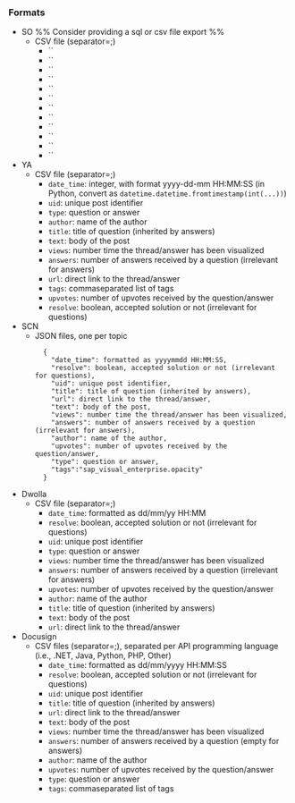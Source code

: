 
### Formats
 * SO %% Consider providing a sql or csv file export %%
   * CSV file (separator=;)
     * ``
     * ``
     * ``
     * ``
     * ``
     * ``
     * ``
     * ``
     * ``
     * ``
     * ``
     * ``
 * YA
   * CSV file (separator=;)
     * `date_time`: integer, with format yyyy-dd-mm HH:MM:SS (in Python, convert as `datetime.datetime.fromtimestamp(int(...))`)
     * `uid`: unique post identifier
     * `type`: question or answer
     * `author`: name of the author
     * `title`: title of question (inherited by answers)
     * `text`: body of the post
     * `views`: number time the thread/answer has been visualized
     * `answers`: number of answers received by a question (irrelevant for answers)
     * `url`: direct link to the thread/answer
     * `tags`: commaseparated list of tags
     * `upvotes`: number of upvotes received by the question/answer
     * `resolve`: boolean, accepted solution or not (irrelevant for questions)
 * SCN
   * JSON files, one per topic
     ``` 
       {  
         "date_time": formatted as yyyymmdd HH:MM:SS,
         "resolve": boolean, accepted solution or not (irrelevant for questions),
         "uid": unique post identifier,
         "title": title of question (inherited by answers),
         "url": direct link to the thread/answer,
         "text": body of the post,
         "views": number time the thread/answer has been visualized,
         "answers": number of answers received by a question (irrelevant for answers),
         "author": name of the author,
         "upvotes": number of upvotes received by the question/answer,
         "type": question or answer,
         "tags":"sap_visual_enterprise.opacity"
       } 
     ```
 * Dwolla
   * CSV file (separator=;)
     * `date_time`: formatted as dd/mm/yy HH:MM
     * `resolve`: boolean, accepted solution or not (irrelevant for questions)
     * `uid`: unique post identifier
     * `type`: question or answer
     * `views`: number time the thread/answer has been visualized
     * `answers`: number of answers received by a question (irrelevant for answers)
     * `upvotes`: number of upvotes received by the question/answer
     * `author`: name of the author
     * `title`: title of question (inherited by answers)
     * `text`: body of the post
     * `url`: direct link to the thread/answer
 * Docusign
   * CSV files (separator=;), separated per API programming language (i.e., .NET, Java, Python, PHP, Other)
     * `date_time`: formatted as dd/mm/yyyy HH:MM:SS
     * `resolve`: boolean, accepted solution or not (irrelevant for questions)
     * `uid`: unique post identifier
     * `title`: title of question (inherited by answers)
     * `url`: direct link to the thread/answer
     * `text`: body of the post
     * `views`: number time the thread/answer has been visualized
     * `answers`: number of answers received by a question (empty for answers)
     * `author`: name of the author
     * `upvotes`: number of upvotes received by the question/answer
     * `type`: question or answer
     * `tags`: commaseparated list of tags
